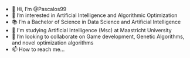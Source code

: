 - 👋 Hi, I’m @Pascalos99
- 👀 I’m interested in Artificial Intelligence and Algorithmic Optimization
- 📚 I’m a Bachelor of Science in Data Science and Artificial Intelligence
- 🌱 I'm studying Artificial Intelligence (Msc) at Maastricht University
- 💞️ I’m looking to collaborate on Game development, Genetic Algorithms, and novel optimization algorithms
- 📫 How to reach me...

<!---
Pascalos99/Pascalos99 is a ✨ special ✨ repository because its `README.md` (this file) appears on your GitHub profile.
You can click the Preview link to take a look at your changes.
--->

